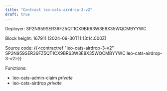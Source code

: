 ```yaml
---
title: "Contract leo-cats-airdrop-3-v2"
draft: true
---
```

Deployer: SP2N959SER36FZ5QT1CX9BR63W3E8X35WQCMBYYWC


 



Block height: 167911 (2024-09-30T11:13:14.000Z)

Source code: {{<contractref "leo-cats-airdrop-3-v2" SP2N959SER36FZ5QT1CX9BR63W3E8X35WQCMBYYWC leo-cats-airdrop-3-v2>}}

Functions:

* leo-cats-admin-claim _private_
* leo-cats-airdrop _private_
